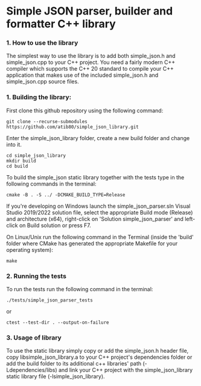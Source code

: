 # Simple JSON parser, builder and formatter C++ library


### 1. How to use the library

The simplest way to use the library is to add both simple_json.h and simple_json.cpp to your C++ project. 
You need a fairly modern C++ compiler which supports the C++ 20 standard to compile your C++ application 
that makes use of the included simple_json.h and simple_json.cpp source files.

### 1. Building the library:

First clone this github repository using the following command:
```
git clone --recurse-submodules https://github.com/atib80/simple_json_library.git
```
Enter the simple_json_library folder, create a new build folder and change into it.

```
cd simple_json_library 
mkdir build
cd build
```
To build the simple_json static library together with the tests type in the following commands in the terminal:
```
cmake -B . -S ../ -DCMAKE_BUILD_TYPE=Release
```
If you're developing on Windows launch the simple_json_parser.sln Visual Studio 2019/2022 solution file, select    the appropriate Build mode (Release) and architecture (x64), right-click on 'Solution simple_json_parser' and left-click on Build solution or press F7.

On Linux/Unix run the following command in the Terminal (inside the 'build' folder where CMake has generated the appropriate Makefile for your operating system):
```
make
```

### 2. Running the tests

To run the tests run the following command in the terminal:

```
./tests/simple_json_parser_tests
```
or
```
ctest --test-dir . --output-on-failure
```


### 3. Usage of library

To use the static library simply copy or add the simple_json.h header file, copy libsimple_json_library.a to your C++ project's dependencies folder or add the build folder to its additional c++ libraries' path (-Ldependencies/libs) and link your C++ project with the simple_json_library static library file (-lsimple_json_library).